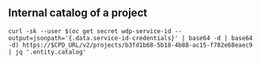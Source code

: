 ## Internal catalog of a project
```
curl -sk --user $(oc get secret wdp-service-id --output=jsonpath='{.data.service-id-credentials}' | base64 -d | base64 -d) https://$CPD_URL/v2/projects/b3fd1b68-5b18-4b88-ac15-f782e68eaec9 | jq '.entity.catalog'
```
